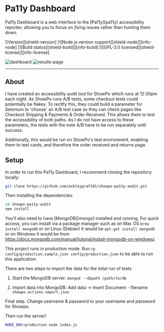 # Pa11y Dashboard

Pa11y Dashboard is a web interface to the [Pa11y][pa11y] accessibility reporter; allowing you to focus on *fixing* issues rather than hunting them down.

![Version][shield-version]
[![Node.js version support][shield-node]][info-node]
[![Build status][shield-build]][info-build]
[![GPL-3.0 licensed][shield-license]][info-license]

![dashboard](https://user-images.githubusercontent.com/6110968/61603347-0bce1000-abf2-11e9-87b2-a53f91d315bb.jpg)
![results-page](https://user-images.githubusercontent.com/6110968/62183438-05851580-b30f-11e9-9bc4-b6a4823ae9e8.jpg)

---

## About

I have created an accessibility audit tool for ShowPo which runs at 12:30pm each night. As ShowPo runs A/B tests, some checkout tests could potentially be flakey. To rectify this, they could build a parameter for Selenium to 'choose' an A/B test case so they can check pages like Checkout Shipping & Payments & Order Received. This allows them to test the accessibility of both paths. As I do not have access to these parameters, the tests with the note A/B have to be run separately until success. 

Additionally, this would be run on ShowPo's test environment, enabling them to test cards, and therefore the order received and returns page. 

## Setup

In order to run this Pa11y Dashboard, I recommend cloning the repository locally:

```sh
git clone https://github.com/ashleygraf101/showpo-pa11y-audit.git
```

Then installing the dependencies:

```sh
cd showpo-pa11y-audit
npm install
```

You'll also need to have [MongoDB][mongo] installed and running. For quick access, you can install via a package manager such as on Mac OS `brew install mongodb` or on Linux (Debian) it would be `apt-get install mongodb` or on Windows it would be from https://docs.mongodb.com/manual/tutorial/install-mongodb-on-windows/.

This project runs in production mode. Run ```cp config/production.sample.json config/production.json``` to be able to run this application. 


There are two steps to import the data for the inital run of tests

1. Start the MongoDB server: ```mongod --dbpath /path/to/db```

2. Import data into MongoDB: Add data -> Insert Document - filename ```showpo-actions-import.json```

Final step. Change username & password to your username and password for Showpo. 

Then run the server!

```sh
NODE_ENV=production node index.js
```
